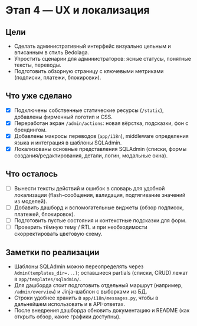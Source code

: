 ﻿# Этап 4 — UX и локализация

## Цели

- Сделать административный интерфейс визуально цельным и вписанным в стиль Bedolaga.
- Упростить сценарии для администраторов: ясные статусы, понятные тексты, переводы.
- Подготовить обзорную страницу с ключевыми метриками (подписки, платежи, блокировки).

## Что уже сделано

- [x] Подключены собственные статические ресурсы (`/static`), добавлены фирменный логотип и CSS.
- [x] Переработан экран `/admin/actions`: новая вёрстка, подсказки, фон с брендингом.
- [x] Добавлены макросы переводов (`app/i18n`), middleware определения языка и интеграция в шаблоны SQLAdmin.
- [x] Локализованы основные представления SQLAdmin (списки, формы создания/редактирования, детали, логин, модальные окна).

## Что осталось

- [ ] Вынести тексты действий и ошибок в словарь для удобной локализации (flash-сообщения, валидация, подтягивание значений из моделей).
- [ ] Добавить дашборд и вспомогательные виджеты (обзор подписок, платежей, блокировок).
- [ ] Подготовить пустые состояния и контекстные подсказки для форм.
- [ ] Проверить тёмную тему / RTL и при необходимости скорректировать цветовую схему.

## Заметки по реализации

- Шаблоны SQLAdmin можно переопределять через `Admin(templates_dir=...)`; оставшиеся partials (списки, CRUD) лежат в `app/templates/sqladmin/`.
- Для дашборда стоит подготовить отдельный маршрут (например, `/admin/overview`) и Jinja-шаблон с выборками из БД.
- Строки удобнее хранить в `app/i18n/messages.py`, чтобы в дальнейшем использовать и в API-ответах.
- После внедрения дашборда обновить документацию и README (как открыть обзор, какие графики доступны).
